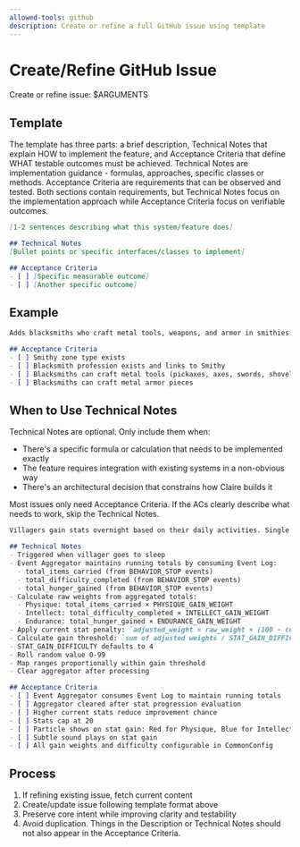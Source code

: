 ```yaml
---
allowed-tools: github
description: Create or refine a full GitHub issue using template
---
```


# Create/Refine GitHub Issue

Create or refine issue: $ARGUMENTS

## Template
The template has three parts: a brief description, Technical Notes that explain HOW to implement the feature, and Acceptance Criteria that define WHAT testable outcomes must be achieved. Technical Notes are implementation guidance - formulas, approaches, specific classes or methods. Acceptance Criteria are requirements that can be observed and tested. Both sections contain requirements, but Technical Notes focus on the implementation approach while Acceptance Criteria focus on verifiable outcomes.

```markdown
[1-2 sentences describing what this system/feature does]

## Technical Notes
[Bullet points or specific interfaces/classes to implement]

## Acceptance Criteria
- [ ] [Specific measurable outcome]
- [ ] [Another specific outcome]
```

## Example
  ```markdown
  Adds blacksmiths who craft metal tools, weapons, and armor in smithies.

## Acceptance Criteria
- [ ] Smithy zone type exists
- [ ] Blacksmith profession exists and links to Smithy
- [ ] Blacksmiths can craft metal tools (pickaxes, axes, swords, shovels, hoes)
- [ ] Blacksmiths can craft metal armor pieces
```

## When to Use Technical Notes
Technical Notes are optional. Only include them when:
- There's a specific formula or calculation that needs to be implemented exactly
- The feature requires integration with existing systems in a non-obvious way
- There's an architectural decision that constrains how Claire builds it

Most issues only need Acceptance Criteria. If the ACs clearly describe what needs to work, skip the Technical Notes.

```markdown
Villagers gain stats overnight based on their daily activities. Single roll determines if Physique, Intellect, or Endurance increases.

## Technical Notes
- Triggered when villager goes to sleep
- Event Aggregator maintains running totals by consuming Event Log:
  - total_items_carried (from BEHAVIOR_STOP events)
  - total_difficulty_completed (from BEHAVIOR_STOP events)
  - total_hunger_gained (from BEHAVIOR_STOP events)
- Calculate raw weights from aggregated totals:
  - Physique: total_items_carried × PHYSIQUE_GAIN_WEIGHT
  - Intellect: total_difficulty_completed × INTELLECT_GAIN_WEIGHT
  - Endurance: total_hunger_gained × ENDURANCE_GAIN_WEIGHT
- Apply current stat penalty: `adjusted_weight = raw_weight × (100 - current_stat × 5) / 100`
- Calculate gain threshold: `sum of adjusted weights / STAT_GAIN_DIFFICULTY`
- STAT_GAIN_DIFFICULTY defaults to 4
- Roll random value 0-99
- Map ranges proportionally within gain threshold
- Clear aggregator after processing

## Acceptance Criteria
- [ ] Event Aggregator consumes Event Log to maintain running totals
- [ ] Aggregator cleared after stat progression evaluation
- [ ] Higher current stats reduce improvement chance
- [ ] Stats cap at 20
- [ ] Particle shows on stat gain: Red for Physique, Blue for Intellect, Yellow for Endurance
- [ ] Subtle sound plays on stat gain
- [ ] All gain weights and difficulty configurable in CommonConfig
```

## Process
1. If refining existing issue, fetch current content
2. Create/update issue following template format above
3. Preserve core intent while improving clarity and testability
4. Avoid duplication. Things in the Description or Technical Notes should not also appear in the Acceptance Criteria.
